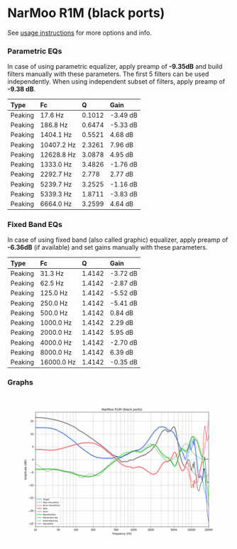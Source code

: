 # NarMoo R1M (black ports)
See [usage instructions](https://github.com/jaakkopasanen/AutoEq#usage) for more options and info.

### Parametric EQs
In case of using parametric equalizer, apply preamp of **-9.35dB** and build filters manually
with these parameters. The first 5 filters can be used independently.
When using independent subset of filters, apply preamp of **-9.38 dB**.

| Type    | Fc         |      Q | Gain     |
|:--------|:-----------|:-------|:---------|
| Peaking | 17.6 Hz    | 0.1012 | -3.49 dB |
| Peaking | 186.8 Hz   | 0.6474 | -5.33 dB |
| Peaking | 1404.1 Hz  | 0.5521 | 4.68 dB  |
| Peaking | 10407.2 Hz | 2.3261 | 7.96 dB  |
| Peaking | 12628.8 Hz | 3.0878 | 4.95 dB  |
| Peaking | 1333.0 Hz  | 3.4826 | -1.76 dB |
| Peaking | 2292.7 Hz  | 2.778  | 2.77 dB  |
| Peaking | 5239.7 Hz  | 3.2525 | -1.16 dB |
| Peaking | 5339.3 Hz  | 1.8711 | -3.83 dB |
| Peaking | 6664.0 Hz  | 3.2599 | 4.64 dB  |

### Fixed Band EQs
In case of using fixed band (also called graphic) equalizer, apply preamp of **-6.36dB**
(if available) and set gains manually with these parameters.

| Type    | Fc         |      Q | Gain     |
|:--------|:-----------|:-------|:---------|
| Peaking | 31.3 Hz    | 1.4142 | -3.72 dB |
| Peaking | 62.5 Hz    | 1.4142 | -2.87 dB |
| Peaking | 125.0 Hz   | 1.4142 | -5.52 dB |
| Peaking | 250.0 Hz   | 1.4142 | -5.41 dB |
| Peaking | 500.0 Hz   | 1.4142 | 0.84 dB  |
| Peaking | 1000.0 Hz  | 1.4142 | 2.29 dB  |
| Peaking | 2000.0 Hz  | 1.4142 | 5.95 dB  |
| Peaking | 4000.0 Hz  | 1.4142 | -2.70 dB |
| Peaking | 8000.0 Hz  | 1.4142 | 6.39 dB  |
| Peaking | 16000.0 Hz | 1.4142 | -0.35 dB |

### Graphs
![](./NarMoo%20R1M%20(black%20ports).png)